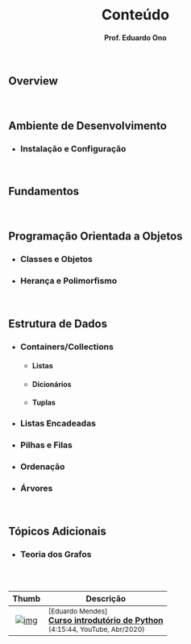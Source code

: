 
<h1 align="center">
Conteúdo
</h1>

<h4 align="center">
Prof. Eduardo Ono
</h4>

<br>

## Overview

<br>

## Ambiente de Desenvolvimento

* ### Instalação e Configuração

<br>

## Fundamentos

<br>

## Programação Orientada a Objetos

* ### Classes e Objetos

* ### Herança e Polimorfismo

<br>

## Estrutura de Dados

* ### Containers/Collections

  * #### Listas

  * #### Dicionários

  * #### Tuplas

* ### Listas Encadeadas

* ### Pilhas e Filas

* ### Ordenação

* ### Árvores

<br>

## Tópicos Adicionais

* ### Teoria dos Grafos

<br>

## 

| Thumb | Descrição |
| :-: | --- |
| [![img](https://img.youtube.com/vi/yTQDbqmv8Ho/default.jpg)](https://www.youtube.com/watch?v=yTQDbqmv8Ho) | <sup>[Eduardo Mendes]</sup><br>[__Curso introdutório de Python__](https://www.youtube.com/watch?v=yTQDbqmv8Ho)<br><sub>(4:15:44, YouTube, Abr/2020)</sub>

<br>
